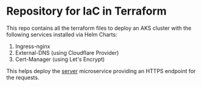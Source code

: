 # Repository for IaC in Terraform

This repo contains all the terraform files to deploy an AKS cluster with the following services installed via Helm Charts:
  1. Ingress-nginx
  2. External-DNS (using Cloudflare Provider)
  3. Cert-Manager (using Let's Encrypt)

This helps deploy the [server](https://github.com/DevsuAssesment-AMacedoP/server) microservice providing an HTTPS endpoint for the requests.